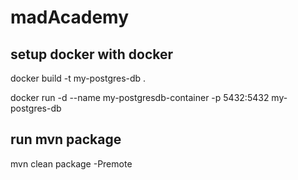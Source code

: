# madAcademy

## setup docker with docker

docker build -t my-postgres-db .

docker run -d --name my-postgresdb-container -p 5432:5432 my-postgres-db

## run mvn package

mvn clean package -Premote
